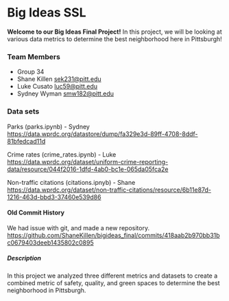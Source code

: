 # Big Ideas SSL
**Welcome to our Big Ideas Final Project!**
In this project, we will be looking at various data metrics to determine the best neighborhood here in Pittsburgh!

### Team Members
- Group 34
- Shane Killen  sek231@pitt.edu
- Luke Cusato luc59@pitt.edu
- Sydney Wyman smw182@pitt.edu

### Data sets
Parks (parks.ipynb) - Sydney
https://data.wprdc.org/datastore/dump/fa329e3d-89ff-4708-8ddf-81bfedcad11d

Crime rates (crime_rates.ipynb) - Luke
https://data.wprdc.org/dataset/uniform-crime-reporting-data/resource/044f2016-1dfd-4ab0-bc1e-065da05fca2e

Non-traffic citations (citations.ipnyb) - Shane 
https://data.wprdc.org/dataset/non-traffic-citations/resource/6b11e87d-1216-463d-bbd3-37460e539d86


#### Old Commit History
We had issue with git, and made a new repository.
https://github.com/ShaneKillen/bigideas_final/commits/418aab2b970bb31bc0679403deeb1435802c0895

##### Description
In this project we analyzed three different metrics and datasets to create a combined metric of safety, quality, and green spaces to determine the best neighborhood in Pittsburgh.
